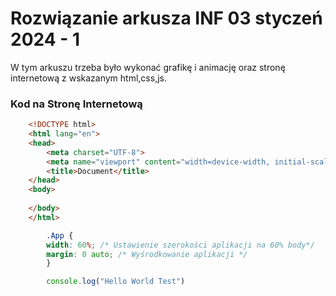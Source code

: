 # Rozwiązanie arkusza INF 03 styczeń 2024 - 1

W tym arkuszu trzeba było wykonać grafikę i animację oraz stronę internetową z wskazanym html,css,js.

### Kod na Stronę Internetową

<CodeGroup>
  <CodeGroupItem title="index.html">

```html
    <!DOCTYPE html>
    <html lang="en">
    <head>
        <meta charset="UTF-8">
        <meta name="viewport" content="width=device-width, initial-scale=1.0">
        <title>Document</title>
    </head>
    <body>
            
    </body>
    </html>
```

  </CodeGroupItem>

  <CodeGroupItem title="style.css">

```css
        .App {
        width: 60%; /* Ustawienie szerokości aplikacji na 60% body*/
        margin: 0 auto; /* Wyśrodkowanie aplikacji */
        }
```

  </CodeGroupItem>

  <CodeGroupItem title="javascript.js">

```js
        console.log("Hello World Test")
```

  </CodeGroupItem>
</CodeGroup>